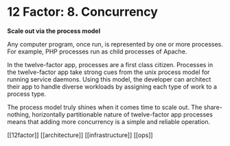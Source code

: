 # 12 Factor: 8. Concurrency
**Scale out via the process model**

Any computer program, once run, is represented by one or more processes. For example, PHP processes run as child processes of Apache.

In the twelve-factor app, processes are a first class citizen. Processes in the twelve-factor app take strong cues from the unix process model for running service daemons. Using this model, the developer can architect their app to handle diverse workloads by assigning each type of work to a process type.

The process model truly shines when it comes time to scale out. The share-nothing, horizontally partitionable nature of twelve-factor app processes means that adding more concurrency is a simple and reliable operation.

[[12factor]]
[[architecture]]
[[infrastructure]]
[[ops]]